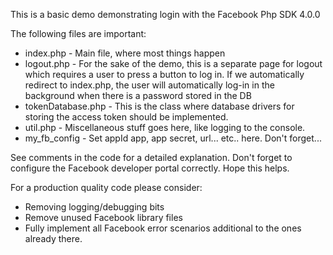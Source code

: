 
This is a basic demo demonstrating login with the Facebook Php SDK 4.0.0

The following files are important:
* index.php     - Main file, where most things happen
* logout.php    - For the sake of the demo, this is a separate page for logout which requires a user to press a button to log in. If we automatically redirect to index.php, the user will  automatically log-in in the background when there is a password stored in the DB
* tokenDatabase.php - This is the class where database drivers for storing the access token should be implemented.
* util.php          - Miscellaneous stuff goes here, like logging to the console.
* my_fb_config  - Set appId app, app secret, url... etc.. here. Don't forget...


See comments in the code for a detailed explanation. Don't forget to configure the Facebook developer portal correctly. Hope this helps.


For a production quality code please consider:
* Removing logging/debugging bits
* Remove unused Facebook library files
* Fully implement all Facebook error scenarios additional to the ones already there.
